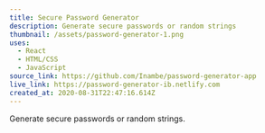 ```yaml
---
title: Secure Password Generator
description: Generate secure passwords or random strings
thumbnail: /assets/password-generator-1.png
uses:
  - React
  - HTML/CSS
  - JavaScript
source_link: https://github.com/Inambe/password-generator-app
live_link: https://password-generator-ib.netlify.com
created_at: 2020-08-31T22:47:16.614Z
---
```

Generate secure passwords or random strings.